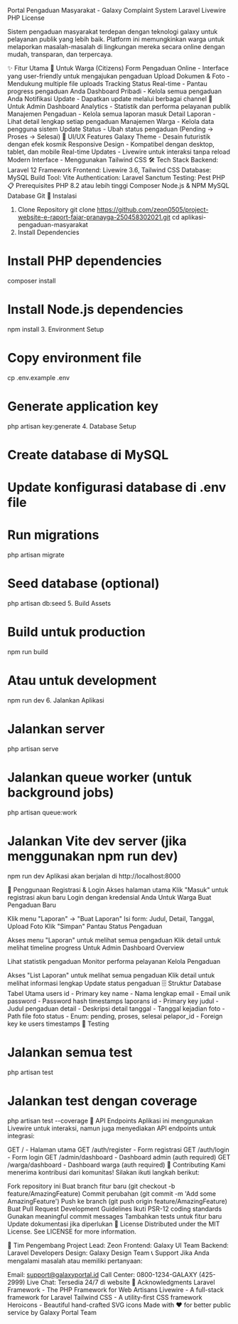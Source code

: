 Portal Pengaduan Masyarakat - Galaxy Complaint System
Laravel Livewire PHP License

Sistem pengaduan masyarakat terdepan dengan teknologi galaxy untuk pelayanan publik yang lebih baik. Platform ini memungkinkan warga untuk melaporkan masalah-masalah di lingkungan mereka secara online dengan mudah, transparan, dan terpercaya.

✨ Fitur Utama
👥 Untuk Warga (Citizens)
Form Pengaduan Online - Interface yang user-friendly untuk mengajukan pengaduan
Upload Dokumen & Foto - Mendukung multiple file uploads
Tracking Status Real-time - Pantau progress pengaduan Anda
Dashboard Pribadi - Kelola semua pengaduan Anda
Notifikasi Update - Dapatkan update melalui berbagai channel
🏢 Untuk Admin
Dashboard Analytics - Statistik dan performa pelayanan publik
Manajemen Pengaduan - Kelola semua laporan masuk
Detail Laporan - Lihat detail lengkap setiap pengaduan
Manajemen Warga - Kelola data pengguna sistem
Update Status - Ubah status pengaduan (Pending → Proses → Selesai)
🎨 UI/UX Features
Galaxy Theme - Desain futuristik dengan efek kosmik
Responsive Design - Kompatibel dengan desktop, tablet, dan mobile
Real-time Updates - Livewire untuk interaksi tanpa reload
Modern Interface - Menggunakan Tailwind CSS
🛠 Tech Stack
Backend: Laravel 12 Framework
Frontend: Livewire 3.6, Tailwind CSS
Database: MySQL
Build Tool: Vite
Authentication: Laravel Sanctum
Testing: Pest PHP
📋 Prerequisites
PHP 8.2 atau lebih tinggi
Composer
Node.js & NPM
MySQL Database
Git
🚀 Instalasi
1. Clone Repository
git clone https://github.com/zeon0505/project-website-e-raport-fajar-pranayga-250458302021.git
cd aplikasi-pengaduan-masyarakat
2. Install Dependencies
# Install PHP dependencies
composer install

# Install Node.js dependencies
npm install
3. Environment Setup
# Copy environment file
cp .env.example .env

# Generate application key
php artisan key:generate
4. Database Setup
# Create database di MySQL
# Update konfigurasi database di .env file

# Run migrations
php artisan migrate

# Seed database (optional)
php artisan db:seed
5. Build Assets
# Build untuk production
npm run build

# Atau untuk development
npm run dev
6. Jalankan Aplikasi
# Jalankan server
php artisan serve

# Jalankan queue worker (untuk background jobs)
php artisan queue:work

# Jalankan Vite dev server (jika menggunakan npm run dev)
npm run dev
Aplikasi akan berjalan di http://localhost:8000

📖 Penggunaan
Registrasi & Login
Akses halaman utama
Klik "Masuk" untuk registrasi akun baru
Login dengan kredensial Anda
Untuk Warga
Buat Pengaduan Baru

Klik menu "Laporan" → "Buat Laporan"
Isi form: Judul, Detail, Tanggal, Upload Foto
Klik "Simpan"
Pantau Status Pengaduan

Akses menu "Laporan" untuk melihat semua pengaduan
Klik detail untuk melihat timeline progress
Untuk Admin
Dashboard Overview

Lihat statistik pengaduan
Monitor performa pelayanan
Kelola Pengaduan

Akses "List Laporan" untuk melihat semua pengaduan
Klik detail untuk melihat informasi lengkap
Update status pengaduan
🗄 Struktur Database
Tabel Utama
users
id - Primary key
name - Nama lengkap
email - Email unik
password - Password hash
timestamps
laporans
id - Primary key
judul - Judul pengaduan
detail - Deskripsi detail
tanggal - Tanggal kejadian
foto - Path file foto
status - Enum: pending, proses, selesai
pelapor_id - Foreign key ke users
timestamps
🧪 Testing
# Jalankan semua test
php artisan test

# Jalankan test dengan coverage
php artisan test --coverage
📱 API Endpoints
Aplikasi ini menggunakan Livewire untuk interaksi, namun juga menyediakan API endpoints untuk integrasi:

GET / - Halaman utama
GET /auth/register - Form registrasi
GET /auth/login - Form login
GET /admin/dashboard - Dashboard admin (auth required)
GET /warga/dashboard - Dashboard warga (auth required)
🤝 Contributing
Kami menerima kontribusi dari komunitas! Silakan ikuti langkah berikut:

Fork repository ini
Buat branch fitur baru (git checkout -b feature/AmazingFeature)
Commit perubahan (git commit -m 'Add some AmazingFeature')
Push ke branch (git push origin feature/AmazingFeature)
Buat Pull Request
Development Guidelines
Ikuti PSR-12 coding standards
Gunakan meaningful commit messages
Tambahkan tests untuk fitur baru
Update dokumentasi jika diperlukan
📄 License
Distributed under the MIT License. See LICENSE for more information.

👥 Tim Pengembang
Project Lead: Zeon
Frontend: Galaxy UI Team
Backend: Laravel Developers
Design: Galaxy Design Team
📞 Support
Jika Anda mengalami masalah atau memiliki pertanyaan:

Email: support@galaxyportal.id
Call Center: 0800-1234-GALAXY (425-2999)
Live Chat: Tersedia 24/7 di website
🙏 Acknowledgments
Laravel Framework - The PHP Framework for Web Artisans
Livewire - A full-stack framework for Laravel
Tailwind CSS - A utility-first CSS framework
Heroicons - Beautiful hand-crafted SVG icons
Made with ❤ for better public service by Galaxy Portal Team
